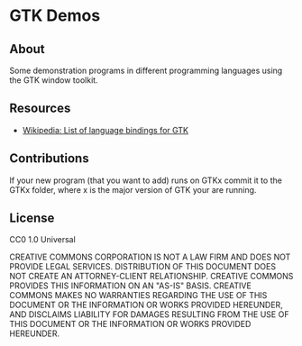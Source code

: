 # GTK Demos


## About

Some demonstration programs in different programming languages
using the GTK window toolkit.


## Resources

- [Wikipedia: List of language bindings for GTK](https://en.wikipedia.org/wiki/List_of_language_bindings_for_GTK)


## Contributions

If your new program (that you want to add) runs on GTKx commit it to the GTKx folder, where x is the major version of GTK your are running.


## License

CC0 1.0 Universal

CREATIVE COMMONS CORPORATION IS NOT A LAW FIRM AND DOES NOT PROVIDE LEGAL
SERVICES. DISTRIBUTION OF THIS DOCUMENT DOES NOT CREATE AN ATTORNEY-CLIENT
RELATIONSHIP. CREATIVE COMMONS PROVIDES THIS INFORMATION ON AN "AS-IS"
BASIS. CREATIVE COMMONS MAKES NO WARRANTIES REGARDING THE USE OF THIS
DOCUMENT OR THE INFORMATION OR WORKS PROVIDED HEREUNDER, AND DISCLAIMS
LIABILITY FOR DAMAGES RESULTING FROM THE USE OF THIS DOCUMENT OR THE
INFORMATION OR WORKS PROVIDED HEREUNDER.
